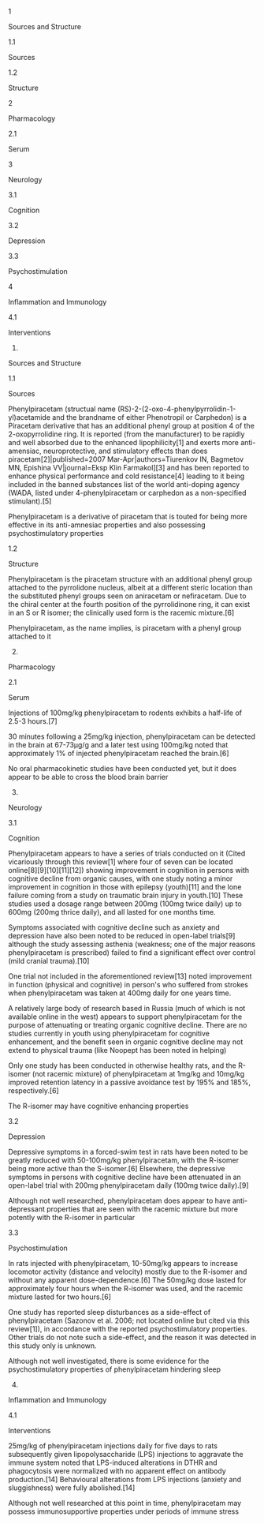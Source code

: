 1

Sources and Structure

1.1

Sources

1.2

Structure

2

Pharmacology

2.1

Serum

3

Neurology

3.1

Cognition

3.2

Depression

3.3

Psychostimulation

4

Inflammation and Immunology

4.1

Interventions

1.

Sources and Structure

1.1

Sources

Phenylpiracetam (structual name (RS)-2-(2-oxo-4-phenylpyrrolidin-1-yl)acetamide and the brandname of either Phenotropil or Carphedon) is a Piracetam derivative that has an additional phenyl group at position 4 of the 2-oxopyrrolidine ring. It is reported (from the manufacturer) to be rapidly and well absorbed due to the enhanced lipophilicity[1] and exerts more anti-amensiac, neuroprotective, and stimulatory effects than does piracetam[2]|published=2007 Mar-Apr|authors=Tiurenkov IN, Bagmetov MN, Epishina VV|journal=Eksp Klin Farmakol][3] and has been reported to enhance physical performance and cold resistance[4] leading to it being included in the banned substances list of the world anti-doping agency (WADA, listed under 4-phenylpiracetam or carphedon as a non-specified stimulant).[5]

Phenylpiracetam is a derivative of piracetam that is touted for being more effective in its anti-amnesiac properties and also possessing psychostimulatory properties

1.2

Structure

Phenylpiracetam is the piracetam structure with an additional phenyl group attached to the pyrrolidone nucleus, albeit at a different steric location than the substituted phenyl groups seen on aniracetam or nefiracetam. Due to the chiral center at the fourth position of the pyrrolidinone ring, it can exist in an S or R isomer; the clinically used form is the racemic mixture.[6]

Phenylpiracetam, as the name implies, is piracetam with a phenyl group attached to it

2.

Pharmacology

2.1

Serum

Injections of 100mg/kg phenylpiracetam to rodents exhibits a half-life of 2.5-3 hours.[7]

30 minutes following a 25mg/kg injection, phenylpiracetam can be detected in the brain at 67-73µg/g and a later test using 100mg/kg noted that approximately 1% of injected phenylpiracetam reached the brain.[6]

No oral pharmacokinetic studies have been conducted yet, but it does appear to be able to cross the blood brain barrier

3.

Neurology

3.1

Cognition

Phenylpiracetam appears to have a series of trials conducted on it (Cited vicariously through this review[1] where four of seven can be located online[8][9][10][11][12]) showing improvement in cognition in persons with cognitive decline from organic causes, with one study noting a minor improvement in cognition in those with epilepsy (youth)[11] and the lone failure coming from a study on traumatic brain injury in youth.[10] These studies used a dosage range between 200mg (100mg twice daily) up to 600mg (200mg thrice daily), and all lasted for one months time.

Symptoms associated with cognitive decline such as anxiety and depression have also been noted to be reduced in open-label trials[9] although the study assessing asthenia (weakness; one of the major reasons phenylpiracetam is prescribed) failed to find a significant effect over control (mild cranial trauma).[10]

One trial not included in the aforementioned review[13] noted improvement in function (physical and cognitive) in person's who suffered from strokes when phenylpiracetam was taken at 400mg daily for one years time.

A relatively large body of research based in Russia (much of which is not available online in the west) appears to support phenylpiracetam for the purpose of attenuating or treating organic cognitive decline. There are no studies currently in youth using phenylpiracetam for cognitive enhancement, and the benefit seen in organic cognitive decline may not extend to physical trauma (like Noopept has been noted in helping)

Only one study has been conducted in otherwise healthy rats, and the R-isomer (not racemic mixture) of phenylpiracetam at 1mg/kg and 10mg/kg improved retention latency in a passive avoidance test by 195% and 185%, respectively.[6]

The R-isomer may have cognitive enhancing properties

3.2

Depression

Depressive symptoms in a forced-swim test in rats have been noted to be greatly reduced with 50-100mg/kg phenylpiracetam, with the R-isomer being more active than the S-isomer.[6] Elsewhere, the depressive symptoms in persons with cognitive decline have been attenuated in an open-label trial with 200mg phenylpiracetam daily (100mg twice daily).[9]

Although not well researched, phenylpiracetam does appear to have anti-depressant properties that are seen with the racemic mixture but more potently with the R-isomer in particular

3.3

Psychostimulation

In rats injected with phenylpiracetam, 10-50mg/kg appears to increase locomotor activity (distance and velocity) mostly due to the R-isomer and without any apparent dose-dependence.[6] The 50mg/kg dose lasted for approximately four hours when the R-isomer was used, and the racemic mixture lasted for two hours.[6]

One study has reported sleep disturbances as a side-effect of phenylpiracetam (Sazonov et al. 2006; not located online but cited via this review[1]), in accordance with the reported psychostimulatory properties. Other trials do not note such a side-effect, and the reason it was detected in this study only is unknown.

Although not well investigated, there is some evidence for the psychostimulatory properties of phenylpiracetam hindering sleep

4.

Inflammation and Immunology

4.1

Interventions

25mg/kg of phenylpiracetam injections daily for five days to rats subsequently given lipopolysaccharide (LPS) injections to aggravate the immune system noted that LPS-induced alterations in DTHR and phagocytosis were normalized with no apparent effect on antibody production.[14] Behavioural alterations from LPS injections (anxiety and sluggishness) were fully abolished.[14]

Although not well researched at this point in time, phenylpiracetam may possess immunosupportive properties under periods of immune stress

